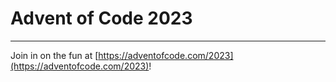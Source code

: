 # Advent of Code 2023

---

Join in on the fun at [https://adventofcode.com/2023](https://adventofcode.com/2023)!
